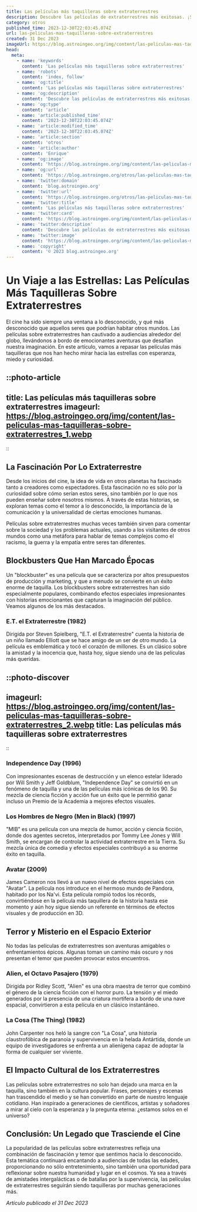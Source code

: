 ```yaml
---
title: Las películas más taquilleras sobre extraterrestres
description: Descubre las películas de extraterrestres más exitosas. ¡Sumérgete en épicas galácticas y aventuras alienígenas que conquistaron la taquilla!
category: otros
published_time: 2023-12-30T22:03:45.074Z
url: las-peliculas-mas-taquilleras-sobre-extraterrestres
created: 31 Dec 2023
imageUrl: https://blog.astroingeo.org/img/content/las-peliculas-mas-taquilleras-sobre-extraterrestres_1.webp
head:
  meta:
    - name: 'keywords'
      content: 'Las películas más taquilleras sobre extraterrestres'
    - name: 'robots'
      content: 'index, follow'
    - name: 'og:title'
      content: 'Las películas más taquilleras sobre extraterrestres'
    - name: 'og:description'
      content: 'Descubre las películas de extraterrestres más exitosas. ¡Sumérgete en épicas galácticas y aventuras alienígenas que conquistaron la taquilla!'
    - name: 'og:type'
      content: 'article'
    - name: 'article:published_time'
      content: '2023-12-30T22:03:45.074Z'
    - name: 'article:modified_time'
      content: '2023-12-30T22:03:45.074Z'
    - name: 'article:section'
      content: 'otros'
    - name: 'article:author'
      content: 'Enrique'
    - name: 'og:image'
      content: 'https://blog.astroingeo.org/img/content/las-peliculas-mas-taquilleras-sobre-extraterrestres_1.webp'
    - name: 'og:url'
      content: 'https://blog.astroingeo.org/otros/las-peliculas-mas-taquilleras-sobre-extraterrestres'
    - name: 'twitter:domain'
      content: 'blog.astroingeo.org'
    - name: 'twitter:url'
      content: 'https://blog.astroingeo.org/otros/las-peliculas-mas-taquilleras-sobre-extraterrestres'
    - name: 'twitter:title'
      content: 'Las películas más taquilleras sobre extraterrestres'
    - name: 'twitter:card'
      content: 'https://blog.astroingeo.org/img/content/las-peliculas-mas-taquilleras-sobre-extraterrestres_1.webp'
    - name: 'twitter:description'
      content: 'Descubre las películas de extraterrestres más exitosas. ¡Sumérgete en épicas galácticas y aventuras alienígenas que conquistaron la taquilla!'
    - name: 'twitter:image'
      content: 'https://blog.astroingeo.org/img/content/las-peliculas-mas-taquilleras-sobre-extraterrestres_1.webp'
    - name: 'copyright'
      content: '© 2023 blog.astroingeo.org'
---
```

# Un Viaje a las Estrellas: Las Películas Más Taquilleras Sobre Extraterrestres

El cine ha sido siempre una ventana a lo desconocido, y qué más desconocido que aquellos seres que podrían habitar otros mundos. Las películas sobre extraterrestres han cautivado a audiencias alrededor del globo, llevándonos a bordo de emocionantes aventuras que desafían nuestra imaginación. En este artículo, vamos a repasar las películas más taquilleras que nos han hecho mirar hacia las estrellas con esperanza, miedo y curiosidad.

::photo-article
---
title: Las películas más taquilleras sobre extraterrestres
imageurl: https://blog.astroingeo.org/img/content/las-peliculas-mas-taquilleras-sobre-extraterrestres_1.webp
---
::

## **La Fascinación Por Lo Extraterrestre**

Desde los inicios del cine, la idea de vida en otros planetas ha fascinado tanto a creadores como espectadores. Esta fascinación no es sólo por la curiosidad sobre cómo serían estos seres, sino también por lo que nos pueden enseñar sobre nosotros mismos. A través de estas historias, se exploran temas como el temor a lo desconocido, la importancia de la comunicación y la universalidad de ciertas emociones humanas.

Películas sobre extraterrestres muchas veces también sirven para comentar sobre la sociedad y los problemas actuales, usando a los visitantes de otros mundos como una metáfora para hablar de temas complejos como el racismo, la guerra y la empatía entre seres tan diferentes.

## **Blockbusters Que Han Marcado Épocas**

Un "blockbuster" es una película que se caracteriza por altos presupuestos de producción y marketing, y que a menudo se convierte en un éxito enorme de taquilla. Los blockbusters sobre extraterrestres han sido especialmente populares, combinando efectos especiales impresionantes con historias emocionantes que capturan la imaginación del público. Veamos algunos de los más destacados.

### **E.T. el Extraterrestre (1982)**

Dirigida por Steven Spielberg, "E.T. el Extraterrestre" cuenta la historia de un niño llamado Elliott que se hace amigo de un ser de otro mundo. La película es emblemática y tocó el corazón de millones. Es un clásico sobre la amistad y la inocencia que, hasta hoy, sigue siendo una de las películas más queridas.


::photo-discover
---
imageurl: https://blog.astroingeo.org/img/content/las-peliculas-mas-taquilleras-sobre-extraterrestres_2.webp
title: Las películas más taquilleras sobre extraterrestres
---
::

### **Independence Day (1996)**

Con impresionantes escenas de destrucción y un elenco estelar liderado por Will Smith y Jeff Goldblum, "Independence Day" se convirtió en un fenómeno de taquilla y una de las películas más icónicas de los 90. Su mezcla de ciencia ficción y acción fue un éxito que le permitió ganar incluso un Premio de la Academia a mejores efectos visuales.

### **Los Hombres de Negro (Men in Black) (1997)**

"MIB" es una película con una mezcla de humor, acción y ciencia ficción, donde dos agentes secretos, interpretados por Tommy Lee Jones y Will Smith, se encargan de controlar la actividad extraterrestre en la Tierra. Su mezcla única de comedia y efectos especiales contribuyó a su enorme éxito en taquilla.

### **Avatar (2009)**

James Cameron nos llevó a un nuevo nivel de efectos especiales con "Avatar". La película nos introduce en el hermoso mundo de Pandora, habitado por los Na'vi. Esta película rompió todos los récords, convirtiéndose en la película más taquillera de la historia hasta ese momento y aún hoy sigue siendo un referente en términos de efectos visuales y de producción en 3D.

## **Terror y Misterio en el Espacio Exterior**

No todas las películas de extraterrestres son aventuras amigables o enfrentamientos épicos. Algunas toman un camino más oscuro y nos presentan el temor que pueden provocar estos encuentros.

### **Alien, el Octavo Pasajero (1979)**

Dirigida por Ridley Scott, "Alien" es una obra maestra de terror que combinó el género de la ciencia ficción con el horror puro. La tensión y el miedo generados por la presencia de una criatura mortífera a bordo de una nave espacial, convirtieron a esta película en un clásico instantáneo.

### **La Cosa (The Thing) (1982)**

John Carpenter nos heló la sangre con "La Cosa", una historia claustrofóbica de paranoia y supervivencia en la helada Antártida, donde un equipo de investigadores se enfrenta a un alienígena capaz de adoptar la forma de cualquier ser viviente.

## **El Impacto Cultural de los Extraterrestres**

Las películas sobre extraterrestres no solo han dejado una marca en la taquilla, sino también en la cultura popular. Frases, personajes y escenas han trascendido el medio y se han convertido en parte de nuestro lenguaje cotidiano. Han inspirado a generaciones de científicos, artistas y soñadores a mirar al cielo con la esperanza y la pregunta eterna: ¿estamos solos en el universo?

## **Conclusión: Un Legado que Trasciende el Cine**

La popularidad de las películas sobre extraterrestres refleja una combinación de fascinación y temor que sentimos hacia lo desconocido. Esta temática continuará encantando a audiencias de todas las edades, proporcionando no sólo entretenimiento, sino también una oportunidad para reflexionar sobre nuestra humanidad y lugar en el cosmos. Ya sea a través de amistades intergalácticas o de batallas por la supervivencia, las películas de extraterrestres seguirán siendo taquilleras por muchas generaciones más.

_Artículo publicado el 31 Dec 2023_